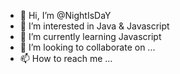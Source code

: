 - 👋 Hi, I’m @NightIsDaY
- 👀 I’m interested in Java & Javascript
- 🌱 I’m currently learning Javascript
- 💞️ I’m looking to collaborate on ...
- 📫 How to reach me ...

<!---
NightIsDaY/NightIsDaY is a ✨ special ✨ repository because its `README.md` (this file) appears on your GitHub profile.
You can click the Preview link to take a look at your changes.
--->
